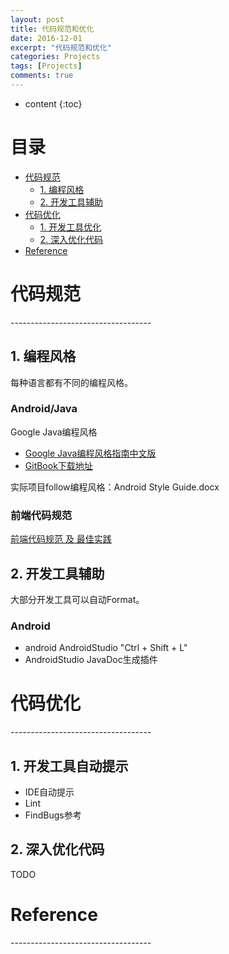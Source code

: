 ```yaml
---
layout: post
title: 代码规范和优化
date: 2016-12-01
excerpt: "代码规范和优化"
categories: Projects
tags: [Projects]
comments: true
---
```


* content
{:toc}


# 目录
- [代码规范](#代码规范)  
    - [1. 编程风格](#编程风格)
    - [2. 开发工具辅助](#开发工具辅助)
- [代码优化](#代码优化) 
    - [1. 开发工具优化](#开发工具优化)
    - [2. 深入优化代码](#深入优化代码)
- [Reference](#Reference)



<h1 id="代码规范"> 代码规范 </h1>
-----------------------------------

<h2 id="编程风格"> 1. 编程风格 </h2>

每种语言都有不同的编程风格。

### Android/Java 

Google Java编程风格

- [Google Java编程风格指南中文版 ](http://www.cnblogs.com/lanxuezaipiao/p/3534447.html)
- [GitBook下载地址](https://www.gitbook.com/book/jervyshi/google-java-styleguide-zh/details)

实际项目follow编程风格：Android Style Guide.docx

### 前端代码规范

[前端代码规范 及 最佳实践](https://coderlmn.github.io/code-standards/) 


<h2 id="开发工具辅助"> 2. 开发工具辅助 </h2>

大部分开发工具可以自动Format。

### Android

- android AndroidStudio "Ctrl + Shift + L"
- AndroidStudio JavaDoc生成插件


<h1 id="代码优化"> 代码优化 </h1>
-----------------------------------

<h2 id="开发工具自动提示"> 1. 开发工具自动提示 </h2>

- IDE自动提示
- Lint
- FindBugs参考

<h2 id="深入优化代码"> 2. 深入优化代码 </h2>

TODO



<h1 id="Reference"> Reference </h1>
-----------------------------------

